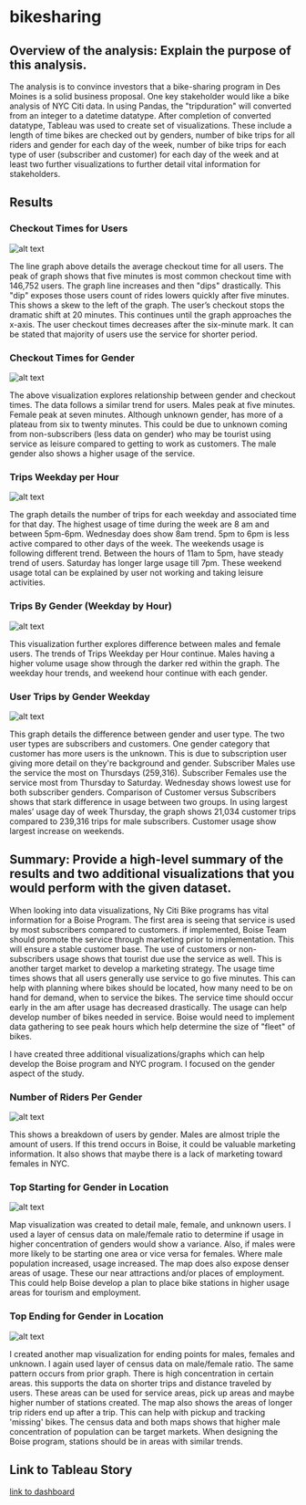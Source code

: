# bikesharing

## Overview of the analysis: Explain the purpose of this analysis.
The analysis is to convince investors that a bike-sharing program in Des Moines is a solid business proposal.  One key stakeholder would like a bike analysis of NYC Citi data.  In using Pandas, the "tripduration" will converted from an integer to a datetime datatype.  After completion of converted datatype, Tableau was used to create set of visualizations.  These include a length of time bikes are checked out by genders, number of bike trips for all riders and gender for each day of the week, number of bike trips for each type of user (subscriber and customer) for each day of the week and at least two further visualizations to further detail vital information for stakeholders.  

## Results

### Checkout Times for Users

![alt text](https://github.com/bmliddicoat/bikesharing/blob/c7c775ad6b1d1ad9e4f713a07eeac3600d93a62b/images/Checkout_time_user.jpg)

The line graph above details the average checkout time for all users.  The peak of graph shows that five minutes is most common checkout time with 146,752 users.  The graph line increases and then "dips" drastically.  This "dip" exposes those users count of rides lowers quickly after five minutes.  This shows a skew to the left of the graph.  The user’s checkout stops the dramatic shift at 20 minutes.  This continues until the graph approaches the x-axis.  The user checkout times decreases after the six-minute mark.  It can be stated that majority of users use the service for shorter period.  


### Checkout Times for Gender

![alt text](https://github.com/bmliddicoat/bikesharing/blob/c7c775ad6b1d1ad9e4f713a07eeac3600d93a62b/images/Checkout_time_gender.jpg)


The above visualization explores relationship between gender and checkout times.  The data follows a similar trend for users.  Males peak at five minutes.  Female peak at seven minutes.  Although unknown gender, has more of a plateau from six to twenty minutes.  This could be due to unknown coming from non-subscribers (less data on gender) who may be tourist using service as leisure compared to getting to work as customers.  The male gender also shows a higher usage of the service.  

### Trips Weekday per Hour

![alt text](https://github.com/bmliddicoat/bikesharing/blob/c7c775ad6b1d1ad9e4f713a07eeac3600d93a62b/images/Trips_Weekday_per_hour.jpg)

The graph details the number of trips for each weekday and associated time for that day.  The highest usage of time during the week are 8 am and between 5pm-6pm.  Wednesday does show 8am trend.  5pm to 6pm is less active compared to other days of the week.  The weekends usage is following different trend.  Between the hours of 11am to 5pm, have steady trend of users.  Saturday has longer large usage till 7pm.  These weekend usage total can be explained by user not working and taking leisure activities.  

### Trips By Gender (Weekday by Hour)

![alt text](https://github.com/bmliddicoat/bikesharing/blob/65c218197283b6835667b6efe4954d5ebbf6be0d/images/trips_by_gender_hour.jpg)

This visualization further explores difference between males and female users.  The trends of Trips Weekday per Hour continue.  Males having a higher volume usage show through the darker red within the graph.  The weekday hour trends, and weekend hour continue with each gender.  

### User Trips by Gender Weekday

![alt text](https://github.com/bmliddicoat/bikesharing/blob/65c218197283b6835667b6efe4954d5ebbf6be0d/images/user_trips_gender-weekday.jpg)

This graph details the difference between gender and user type. The two user types are subscribers and customers.   One gender category that customer has more users is the unknown.  This is due to subscription user giving more detail on they're background and gender.  Subscriber Males use the service the most on Thursdays (259,316).  Subscriber Females use the service most from Thursday to Saturday.  Wednesday shows lowest use for both subscriber genders. Comparison of Customer versus Subscribers shows that stark difference in usage between two groups.  In using largest males’ usage day of week Thursday, the graph shows 21,034 customer trips compared to 239,316 trips for male subscribers.  Customer usage show largest increase on weekends.

## Summary: Provide a high-level summary of the results and two additional visualizations that you would perform with the given dataset.

When looking into data visualizations, Ny Citi Bike programs has vital information for a Boise Program.  The first area is seeing that service is used by most subscribers compared to customers.  if implemented, Boise Team should promote the service through marketing prior to implementation.  This will ensure a stable customer base.  The use of customers or non-subscribers usage shows that tourist due use the service as well.  This is another target market to develop a marketing strategy.  The usage time times shows that all users generally use service to go five minutes.  This can help with planning where bikes should be located, how many need to be on hand for demand, when to service the bikes.  The service time should occur early in the am after usage has decreased drastically. The usage can help develop number of bikes needed in service.  Boise would need to implement data gathering to see peak hours which help determine the size of "fleet" of bikes.  

I have created three additional visualizations/graphs which can help develop the Boise program and NYC program.  I focused on the gender aspect of the study.    


### Number of Riders Per Gender

![alt text](https://github.com/bmliddicoat/bikesharing/blob/65c218197283b6835667b6efe4954d5ebbf6be0d/images/gender_count_user.jpg)

This shows a breakdown of users by gender.  Males are almost triple the amount of users.  If this trend occurs in Boise, it could be valuable marketing information.  It also shows that maybe there is a lack of marketing toward females in NYC.  

### Top Starting for Gender in Location

![alt text](https://github.com/bmliddicoat/bikesharing/blob/65c218197283b6835667b6efe4954d5ebbf6be0d/images/starting_point_gender.jpg)

Map visualization was created to detail male, female, and unknown users.  I used a layer of census data on male/female ratio to determine if usage in higher concentration of genders would show a variance.  Also, if males were more likely to be starting one area or vice versa for females.  Where male population increased, usage increased.  The map does also expose denser areas of usage.  These our near attractions and/or places of employment.  This could help Boise develop a plan to place bike stations in higher usage areas for tourism and employment.


### Top Ending for Gender in Location

![alt text](https://github.com/bmliddicoat/bikesharing/blob/65c218197283b6835667b6efe4954d5ebbf6be0d/images/top_ending_point_gender.jpg)

I created another map visualization for ending points for males, females and unknown.  I again used layer of census data on male/female ratio.  The same pattern occurs from prior graph.  There is high concentration in certain areas.  this supports the data on shorter trips and distance traveled by users. These areas can be used for service areas, pick up areas and maybe higher number of stations created.  The map also shows the areas of longer trip riders end up after a trip.  This can help with pickup and tracking 'missing' bikes.    The census data and both maps shows that higher male concentration of population can be target markets.  When designing the Boise program, stations should be in areas with similar trends.

## Link to Tableau Story

[link to dashboard](https://public.tableau.com/app/profile/brett.liddicoat/viz/NYCCitiBikeReport_16486808917830/Story1?publish=yes)
